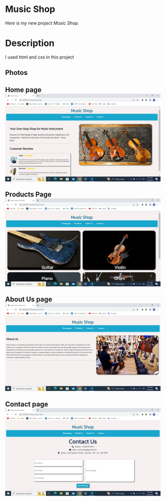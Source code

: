 # Music Shop

*Here is my new project Music Shop.*

# Description 
 I used html and css in this project
 


## Photos 
<p align="center" >
<h2> Home page </>
<img src="https://github.com/mmertoglu/MusicShop/blob/master/images/music1.jpg" width="500" align="center" /> 
<h2> Products Page </>
<img src="https://github.com/mmertoglu/MusicShop/blob/master/images/music2.jpg" width="500" align="center" /> 
<h2> About Us page </>
<img src="https://github.com/mmertoglu/MusicShop/blob/master/images/music3.png" width="500" align="center" /> 
<h2> Contact page </>
<img src="https://github.com/mmertoglu/MusicShop/blob/master/images/music4.jpg" width="500" align="center" /> 
</p>


